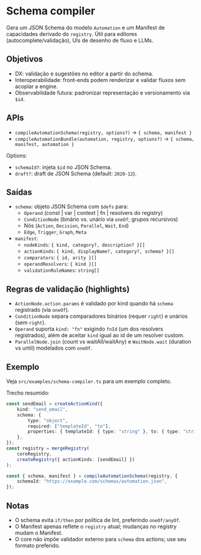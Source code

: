 # Schema compiler

Gera um JSON Schema do modelo `Automation` e um Manifest de capacidades derivado do `registry`. Útil para editores (autocomplete/validação), UIs de desenho de fluxo e LLMs.

## Objetivos

-   DX: validação e sugestões no editor a partir do schema.
-   Interoperabilidade: front-ends podem renderizar e validar fluxos sem acoplar a engine.
-   Observabilidade futura: padronizar representação e versionamento via `$id`.

## APIs

-   `compileAutomationSchema(registry, options?)` → `{ schema, manifest }`
-   `compileAutomationBundle(automation, registry, options?)` → `{ schema, manifest, automation }`

Options:

-   `schemaId?`: injeta `$id` no JSON Schema.
-   `draft?`: draft de JSON Schema (default: `2020-12`).

## Saídas

-   `schema`: objeto JSON Schema com `$defs` para:
    -   `Operand` (const | var | context | fn | resolvers do registry)
    -   `ConditionNode` (binário vs. unário via `oneOf`; grupos recursivos)
    -   Nós (`Action`, `Decision`, `Parallel`, `Wait`, `End`)
    -   `Edge`, `Trigger`, `Graph`, `Meta`
-   `manifest`:
    -   `nodeKinds`: `{ kind, category?, description? }[]`
    -   `actionKinds`: `{ kind, displayName?, category?, schema? }[]`
    -   `comparators`: `{ id, arity }[]`
    -   `operandResolvers`: `{ kind }[]`
    -   `validationRuleNames`: `string[]`

## Regras de validação (highlights)

-   `ActionNode.action.params` é validado por kind quando há `schema` registrado (via `oneOf`).
-   `ConditionNode` separa comparadores binários (requer `right`) e unários (sem `right`).
-   `Operand` suporta `kind: "fn"` exigindo `fnId` (um dos resolvers registrados), além de aceitar `kind` igual ao id de um resolver custom.
-   `ParallelNode.join` (count vs waitAll/waitAny) e `WaitNode.wait` (duration vs until) modelados com `oneOf`.

## Exemplo

Veja `src/examples/schema-compiler.ts` para um exemplo completo.

Trecho resumido:

```ts
const sendEmail = createActionKind({
	kind: "send_email",
	schema: {
		type: "object",
		required: ["templateId", "to"],
		properties: { templateId: { type: "string" }, to: { type: "string" } },
	},
});
const registry = mergeRegistry(
	coreRegistry,
	createRegistry({ actionKinds: [sendEmail] })
);

const { schema, manifest } = compileAutomationSchema(registry, {
	schemaId: "https://example.com/schemas/automation.json",
});
```

## Notas

-   O schema evita `if/then` por política de lint, preferindo `oneOf/anyOf`.
-   O Manifest apenas reflete o `registry` atual; mudanças no registry mudam o Manifest.
-   O core não impõe validador externo para `schema` dos actions; use seu formato preferido.
